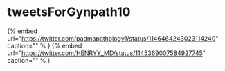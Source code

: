 # tweetsForGynpath10

{% embed url="https://twitter.com/padmapathology1/status/1146464243023114240"  caption="" % }
{% embed url="https://twitter.com/HENRYY_MD/status/1145369007584927745"  caption="" % }
